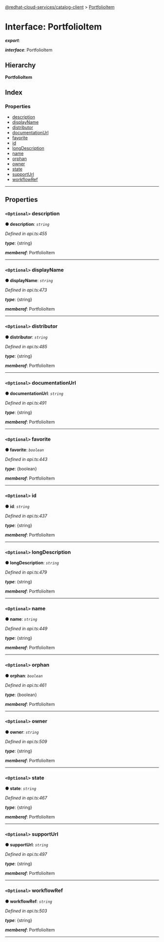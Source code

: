 [@redhat-cloud-services/catalog-client](../README.md) > [PortfolioItem](../interfaces/portfolioitem.md)

# Interface: PortfolioItem

*__export__*: 

*__interface__*: PortfolioItem

## Hierarchy

**PortfolioItem**

## Index

### Properties

* [description](portfolioitem.md#description)
* [displayName](portfolioitem.md#displayname)
* [distributor](portfolioitem.md#distributor)
* [documentationUrl](portfolioitem.md#documentationurl)
* [favorite](portfolioitem.md#favorite)
* [id](portfolioitem.md#id)
* [longDescription](portfolioitem.md#longdescription)
* [name](portfolioitem.md#name)
* [orphan](portfolioitem.md#orphan)
* [owner](portfolioitem.md#owner)
* [state](portfolioitem.md#state)
* [supportUrl](portfolioitem.md#supporturl)
* [workflowRef](portfolioitem.md#workflowref)

---

## Properties

<a id="description"></a>

### `<Optional>` description

**● description**: *`string`*

*Defined in api.ts:455*

*__type__*: {string}

*__memberof__*: PortfolioItem

___
<a id="displayname"></a>

### `<Optional>` displayName

**● displayName**: *`string`*

*Defined in api.ts:473*

*__type__*: {string}

*__memberof__*: PortfolioItem

___
<a id="distributor"></a>

### `<Optional>` distributor

**● distributor**: *`string`*

*Defined in api.ts:485*

*__type__*: {string}

*__memberof__*: PortfolioItem

___
<a id="documentationurl"></a>

### `<Optional>` documentationUrl

**● documentationUrl**: *`string`*

*Defined in api.ts:491*

*__type__*: {string}

*__memberof__*: PortfolioItem

___
<a id="favorite"></a>

### `<Optional>` favorite

**● favorite**: *`boolean`*

*Defined in api.ts:443*

*__type__*: {boolean}

*__memberof__*: PortfolioItem

___
<a id="id"></a>

### `<Optional>` id

**● id**: *`string`*

*Defined in api.ts:437*

*__type__*: {string}

*__memberof__*: PortfolioItem

___
<a id="longdescription"></a>

### `<Optional>` longDescription

**● longDescription**: *`string`*

*Defined in api.ts:479*

*__type__*: {string}

*__memberof__*: PortfolioItem

___
<a id="name"></a>

### `<Optional>` name

**● name**: *`string`*

*Defined in api.ts:449*

*__type__*: {string}

*__memberof__*: PortfolioItem

___
<a id="orphan"></a>

### `<Optional>` orphan

**● orphan**: *`boolean`*

*Defined in api.ts:461*

*__type__*: {boolean}

*__memberof__*: PortfolioItem

___
<a id="owner"></a>

### `<Optional>` owner

**● owner**: *`string`*

*Defined in api.ts:509*

*__type__*: {string}

*__memberof__*: PortfolioItem

___
<a id="state"></a>

### `<Optional>` state

**● state**: *`string`*

*Defined in api.ts:467*

*__type__*: {string}

*__memberof__*: PortfolioItem

___
<a id="supporturl"></a>

### `<Optional>` supportUrl

**● supportUrl**: *`string`*

*Defined in api.ts:497*

*__type__*: {string}

*__memberof__*: PortfolioItem

___
<a id="workflowref"></a>

### `<Optional>` workflowRef

**● workflowRef**: *`string`*

*Defined in api.ts:503*

*__type__*: {string}

*__memberof__*: PortfolioItem

___

